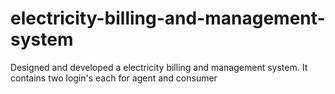 # electricity-billing-and-management-system
Designed and developed a electricity billing and management system.
It contains two login's each for agent and consumer
